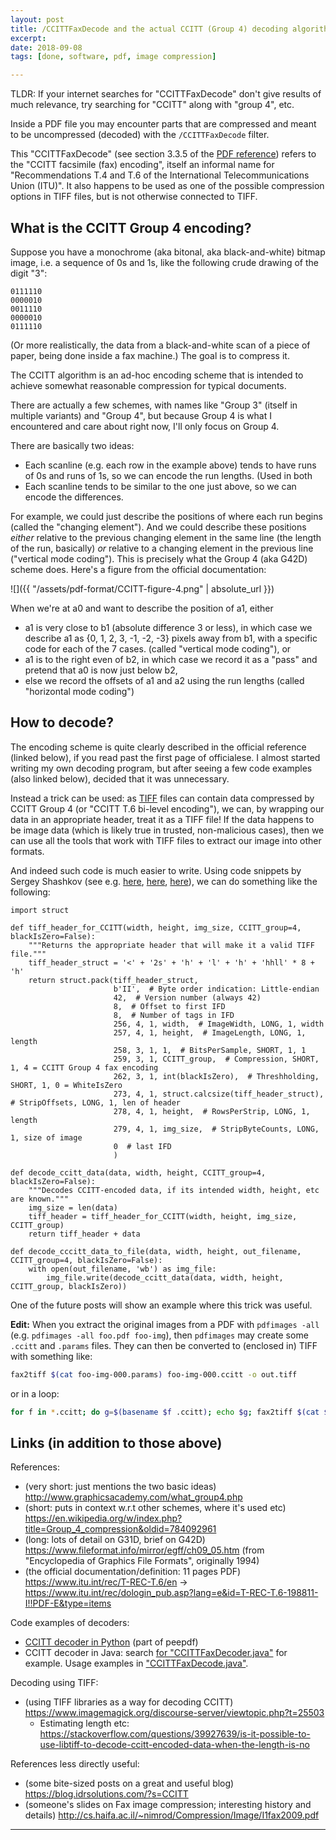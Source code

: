 ```yaml
---
layout: post
title: /CCITTFaxDecode and the actual CCITT (Group 4) decoding algorithm
excerpt:
date: 2018-09-08
tags: [done, software, pdf, image compression]

---
```


TLDR: If your internet searches for "CCITTFaxDecode" don't give results of much relevance, try searching for "CCITT" along with "group 4", etc.

Inside a PDF file you may encounter parts that are compressed and meant to be uncompressed (decoded) with the `/CCITTFaxDecode` filter.

This "CCITTFaxDecode" (see section 3.3.5 of the [PDF reference](https://www.adobe.com/devnet/pdf/pdf_reference_archive.html)) refers to the "CCITT facsimile (fax) encoding", itself an informal name for "Recommendations T.4 and T.6 of the International Telecommunications Union (ITU)". It also happens to be used as one of the possible compression options in TIFF files, but is not otherwise connected to TIFF.

## What is the CCITT Group 4 encoding?

Suppose you have a monochrome (aka bitonal, aka black-and-white) bitmap image, i.e. a sequence of 0s and 1s, like the following crude drawing of the digit "3":

    0111110
    0000010
    0011110
    0000010
    0111110
    
(Or more realistically, the data from a black-and-white scan of a piece of paper, being done inside a fax machine.) The goal is to compress it.

The CCITT algorithm is an ad-hoc encoding scheme that is intended to achieve somewhat reasonable compression for typical documents.

There are actually a few schemes, with names like "Group 3" (itself in multiple variants) and "Group 4", but because Group 4 is what I encountered and care about right now, I'll only focus on Group 4.

There are basically two ideas:
- Each scanline (e.g. each row in the example above) tends to have runs of 0s and runs of 1s, so we can encode the run lengths. (Used in both 
- Each scanline tends to be similar to the one just above, so we can encode the differences.

For example, we could just describe the positions of where each run begins (called the "changing element"). And we could describe these positions *either* relative to the previous changing element in the same line (the length of the run, basically) *or* relative to a changing element in the previous line ("vertical mode coding"). This is precisely what the Group 4 (aka G42D) scheme does. Here's a figure from the official documentation:

![]({{ "/assets/pdf-format/CCITT-figure-4.png" | absolute_url }})

When we're at a0 and want to describe the position of a1, either

- a1 is very close to b1 (absolute difference 3 or less), in which case we describe a1 as {0, 1, 2, 3, -1, -2, -3} pixels away from b1, with a specific code for each of the 7 cases. (called "vertical mode coding"), or
- a1 is to the right even of b2, in which case we record it as a "pass" and pretend that a0 is now just below b2, 
- else we record the offsets of a1 and a2 using the run lengths (called "horizontal mode coding")

## How to decode?

The encoding scheme is quite clearly described in the official reference (linked below), if you read past the first page of officialese. I almost started writing my own decoding program, but after seeing a few code examples (also linked below), decided that it was unnecessary.

Instead a trick can be used: as [TIFF](https://en.wikipedia.org/wiki/Tagged_Image_File_Format) files can contain data compressed by CCITT Group 4 (or "CCITT T.6 bi-level encoding"), we can, by wrapping our data in an appropriate header, treat it as a TIFF file! If the data happens to be image data (which is likely true in trusted, non-malicious cases), then we can use all the tools that work with TIFF files to extract our image into other formats.

And indeed such code is much easier to write. Using code snippets by Sergey Shashkov (see e.g. [here](https://stackoverflow.com/a/34555398/4958), [here](https://stackoverflow.com/a/34555343/4958), [here](https://groups.google.com/d/msg/comp.text.pdf/ZmrRgJNssLw/j8zKsk4SBgAJ)), we can do something like the following:

    import struct
    
    def tiff_header_for_CCITT(width, height, img_size, CCITT_group=4, blackIsZero=False):
        """Returns the appropriate header that will make it a valid TIFF file."""
        tiff_header_struct = '<' + '2s' + 'h' + 'l' + 'h' + 'hhll' * 8 + 'h'
        return struct.pack(tiff_header_struct,
                           b'II',  # Byte order indication: Little-endian
                           42,  # Version number (always 42)
                           8,  # Offset to first IFD
                           8,  # Number of tags in IFD
                           256, 4, 1, width,  # ImageWidth, LONG, 1, width
                           257, 4, 1, height,  # ImageLength, LONG, 1, length
                           258, 3, 1, 1,  # BitsPerSample, SHORT, 1, 1
                           259, 3, 1, CCITT_group,  # Compression, SHORT, 1, 4 = CCITT Group 4 fax encoding
                           262, 3, 1, int(blackIsZero),  # Threshholding, SHORT, 1, 0 = WhiteIsZero
                           273, 4, 1, struct.calcsize(tiff_header_struct),  # StripOffsets, LONG, 1, len of header
                           278, 4, 1, height,  # RowsPerStrip, LONG, 1, length
                           279, 4, 1, img_size,  # StripByteCounts, LONG, 1, size of image
                           0  # last IFD
                           )
    
    def decode_ccitt_data(data, width, height, CCITT_group=4, blackIsZero=False):
        """Decodes CCITT-encoded data, if its intended width, height, etc are known."""
        img_size = len(data)
        tiff_header = tiff_header_for_CCITT(width, height, img_size, CCITT_group)
        return tiff_header + data
    
    def decode_cccitt_data_to_file(data, width, height, out_filename, CCITT_group=4, blackIsZero=False):
        with open(out_filename, 'wb') as img_file:
            img_file.write(decode_ccitt_data(data, width, height, CCITT_group, blackIsZero))

One of the future posts will show an example where this trick was useful.

**Edit:** When you extract the original images from a PDF with `pdfimages -all` (e.g. `pdfimages -all foo.pdf foo-img`), then `pdfimages` may create some `.ccitt` and `.params` files. They can then be converted to (enclosed in) TIFF with something like:

```sh
fax2tiff $(cat foo-img-000.params) foo-img-000.ccitt -o out.tiff
```

or in a loop:

```sh
for f in *.ccitt; do g=$(basename $f .ccitt); echo $g; fax2tiff $(cat $g.params) $f -o $g.tiff; done
```


## Links (in addition to those above)
References:
* (very short: just mentions the two basic ideas) <http://www.graphicsacademy.com/what_group4.php>
* (short: puts in context w.r.t other schemes, where it's used etc) <https://en.wikipedia.org/w/index.php?title=Group_4_compression&oldid=784092961>
* (long: lots of detail on G31D, brief on G42D) <https://www.fileformat.info/mirror/egff/ch09_05.htm> (from "Encyclopedia of Graphics File Formats", originally 1994)
* (the official documentation/definition: 11 pages PDF) <https://www.itu.int/rec/T-REC-T.6/en> -> <https://www.itu.int/rec/dologin_pub.asp?lang=e&id=T-REC-T.6-198811-I!!PDF-E&type=items>

Code examples of decoders:
* [CCITT decoder in Python](https://github.com/jesparza/peepdf/blob/master/ccitt.py) (part of peepdf)
* CCITT decoder in Java: search [for "CCITTFaxDecoder.java"](https://github.com/search?q=filename:CCITTFaxDecoder.java&type=Code) for example. Usage examples in ["CCITTFaxDecode.java"](https://github.com/search?q=filename:CCITTFaxDecode.java&type=Code).

Decoding using TIFF:
* (using TIFF libraries as a way for decoding CCITT) <https://www.imagemagick.org/discourse-server/viewtopic.php?t=25503>
  * Estimating length etc: <https://stackoverflow.com/questions/39927639/is-it-possible-to-use-libtiff-to-decode-ccitt-encoded-data-when-the-length-is-no>

References less directly useful:
* (some bite-sized posts on a great and useful blog) <https://blog.idrsolutions.com/?s=CCITT>
* (someone's slides on Fax image compression; interesting history and details) <http://cs.haifa.ac.il/~nimrod/Compression/Image/I1fax2009.pdf>

----

